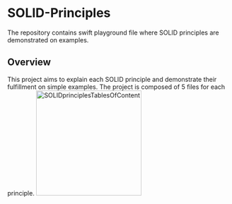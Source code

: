 # SOLID-Principles
The repository contains swift playground file where SOLID principles are demonstrated on examples.

## Overview
This project aims to explain each SOLID principle and demonstrate their fulfillment on simple examples. The project is composed of 5 files for each principle.
<img width="238" alt="SOLIDprinciplesTablesOfContent" src="https://user-images.githubusercontent.com/76248402/161385957-a5d1f719-7709-4dd6-928e-73903c2b6251.png">
